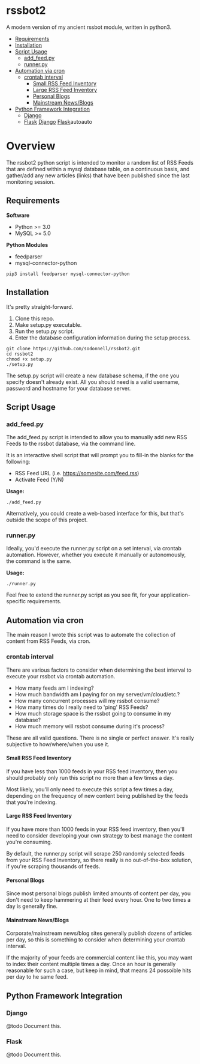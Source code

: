 # rssbot2

A modern version of my ancient rssbot module, written in python3.

<!-- TOC -->
- [Requirements](#requirements)
- [Installation](#installation)
- [Script Usage](#script-usage)
  - [add_feed.py](#addfeedpy)
  - [runner.py](#runnerpy)
- [Automation via cron](#automation-via-cron)
  - [crontab interval](#crontab-interval)
    - [Small RSS Feed Inventory](#small-rss-feed-inventory)
    - [Large RSS Feed Inventory](#large-rss-feed-inventory)
    - [Personal Blogs](#personal-blogs)
    - [Mainstream News/Blogs](#mainstream-newsblogs)
- [Python Framework Integration](#python-framework-integration)
  - [Django](#django)
  - [Flask](#flask)
[Django](#django)
[Flask](#flask)autoauto
<!-- /TOC -->

# Overview

The rssbot2 python script is intended to monitor a random list of RSS Feeds that are defined within a mysql database table, on a continuous basis, and gather/add any new articles (links) that have been published since the last monitoring session.

## Requirements

**Software**

* Python >= 3.0
* MySQL >= 5.0

**Python Modules**

* feedparser
* mysql-connector-python

```
pip3 install feedparser mysql-connector-python
```

## Installation

It's pretty straight-forward.

1) Clone this repo.
2) Make setup.py executable.
3) Run the setup.py script.
4) Enter the database configuration information during the setup process.

```
git clone https://github.com/sodonnell/rssbot2.git
cd rssbot2
chmod +x setup.py
./setup.py
```

The setup.py script will create a new database schema, if the one you specify doesn't already exist. All you should need is a valid username, password and hostname for your database server.

## Script Usage

### add_feed.py

The add_feed.py script is intended to allow you to manually add new RSS Feeds to the rssbot database, via the command line.

It is an interactive shell script that will prompt you to fill-in the blanks for the following:

* RSS Feed URL (i.e. https://somesite.com/feed.rss)
* Activate Feed (Y/N)

**Usage:**

```
./add_feed.py
```

Alternatively, you could create a web-based interface for this, but that's outside the scope of this project.

### runner.py

Ideally, you'd execute the runner.py script on a set interval, via crontab automation. However, whether you execute it manually or autonomously, the command is the same.

**Usage:**

```
./runner.py
```

Feel free to extend the runner.py script as you see fit, for your application-specific requirements.

## Automation via cron

The main reason I wrote this script was to automate the collection of content from RSS Feeds, via cron.

### crontab interval

There are various factors to consider when determining the best interval to execute your rssbot via crontab automation.

* How many feeds am I indexing?
* How much bandwidth am I paying for on my server/vm/cloud/etc.?
* How many concurrent processes will my rssbot consume?
* How many times do I really need to 'ping' RSS Feeds?
* How much storage space is the rssbot going to consume in my database?
* How much memory will rssbot consume during it's process?

These are all valid questions. There is no single or perfect answer. It's really subjective to how/where/when you use it.

#### Small RSS Feed Inventory

If you have less than 1000 feeds in your RSS feed inventory, then you should probably only run this script no more than a few times a day. 

Most likely, you'll only need to execute this script a few times a day, depending on the frequency of new content being published by the feeds that you're indexing.

#### Large RSS Feed Inventory

If you have more than 1000 feeds in your RSS feed inventory, then you'll need to consider developing your own strategy to best manage the content you're consuming.

By default, the runner.py script will scrape 250 randomly selected feeds from your RSS Feed Inventory, so there really is no out-of-the-box solution, if you're scraping thousands of feeds.

#### Personal Blogs

Since most personal blogs publish limited amounts of content per day, you don't need to keep hammering at their feed every hour. One to two times a day is generally fine.

#### Mainstream News/Blogs

Corporate/mainstream news/blog sites generally publish dozens of articles per day, so this is something to consider when determining your crontab interval. 

If the majority of your feeds are commercial content like this, you may want to index their content multiple times a day. Once an hour is generally reasonable for such a case, but keep in mind, that means 24 possoible hits per day to he same feed.

## Python Framework Integration

### Django

@todo Document this.

### Flask

@todo Document this.
